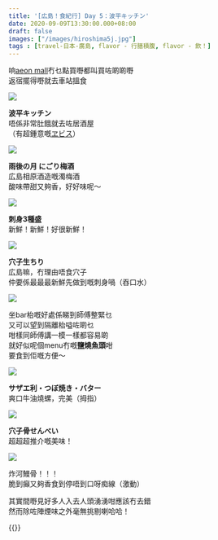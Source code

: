 ```yaml
---
title: '[広島！食紀行] Day 5：波平キッチン'
date: 2020-09-09T13:30:00.000+08:00
draft: false
images: ["/images/hiroshima5j.jpg"]
tags : [travel-日本-廣島, flavor - 行膳積腹, flavor - 飲！]
---
```


响[aeon mall](https://hidie.net/hiroshima5f/)冇乜點買嘢都叫買咗啲啲嘢  
返宿擺得嘢就去車站搵食  

![](/images/hiroshima5j1.jpg)

**波平キッチン**  
唔係非常肚餓就去咗居酒屋  
（有超鍾意嘅[ヱビス](https://hidie.net/kanagawa2q/)）

![](/images/hiroshima5j2.jpg)

**雨後の月 にごり梅酒**  
広島相原酒造嘅濁梅酒  
酸味帶甜又夠香，好好味呢～  

![](/images/hiroshima5j3.jpg)

**刺身3種盛**  
新鮮！新鮮！好很新鮮！  

![](/images/hiroshima5j5.jpg)

**穴子生ちり**  
広島嘛，冇理由唔食穴子  
仲要係最最最新鮮先做到嘅刺身喎（吞口水）  

![](/images/hiroshima5j4.jpg)

坐bar枱嘅好處係睇到師傅整緊乜  
又可以望到隔離枱嗌咗啲乜  
咁樣同師傅講一模一樣都容易啲  
就好似呢個menu冇嘅**鹽燒魚頭**咁  
要食到佢嘅方便～

![](/images/hiroshima5j.jpg)

**サザエ利・つぼ焼き・バター**  
爽口牛油燒螺，完美（拇指）

![](/images/hiroshima5j6.jpg)

**穴子骨せんべい**  
超超超推介嘅美味！

![](/images/hiroshima5j7.jpg)

炸河鰻骨！！！  
脆到癲又夠香食到停唔到口呀痴線（激動）
  
  
其實間嘢見好多人入去人頭湧湧咁應該冇去錯  
然而除咗陣煙味之外毫無挑剔喇哈哈！  
  
  
{{<hiroshima>}}
